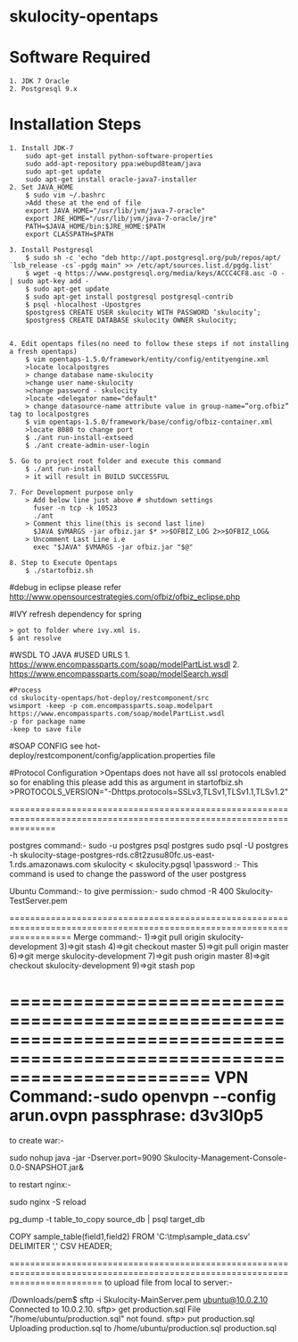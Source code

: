 # skulocity-opentaps

# Software Required
	1. JDK 7 Oracle
	2. Postgresql 9.x

# Installation Steps
	1. Install JDK-7
		sudo apt-get install python-software-properties
		sudo add-apt-repository ppa:webupd8team/java
		sudo apt-get update
		sudo apt-get install oracle-java7-installer
	2. Set JAVA_HOME
		$ sudo vim ~/.bashrc
		>Add these at the end of file
		export JAVA_HOME="/usr/lib/jvm/java-7-oracle"
		export JRE_HOME="/usr/lib/jvm/java-7-oracle/jre"
		PATH=$JAVA_HOME/bin:$JRE_HOME:$PATH
		export CLASSPATH=$PATH

	3. Install Postgresql
		$ sudo sh -c 'echo "deb http://apt.postgresql.org/pub/repos/apt/ `lsb_release -cs`-pgdg main" >> /etc/apt/sources.list.d/pgdg.list'
		$ wget -q https://www.postgresql.org/media/keys/ACCC4CF8.asc -O - | sudo apt-key add -
		$ sudo apt-get update
		$ sudo apt-get install postgresql postgresql-contrib
		$ psql -hlocalhost -Upostgres
		$postgres$ CREATE USER skulocity WITH PASSWORD ‘skulocity’;
		$postgres$ CREATE DATABASE skulocity OWNER skulocity;


	4. Edit opentaps files(no need to follow these steps if not installing a fresh opentaps)
		$ vim opentaps-1.5.0/framework/entity/config/entityengine.xml
		>locate localpostgres
		> change database name-skulocity
		>change user name-skulocity
		>change password - skulocity
		>locate <delegator name="default"
		> change datasource-name attribute value in group-name=”org.ofbiz” tag to localpostgres
		$ vim opentaps-1.5.0/framework/base/config/ofbiz-container.xml
		>locate 8080 to change port
		$ ./ant run-install-extseed
		$ ./ant create-admin-user-login
	
	5. Go to project root folder and execute this command
		$ ./ant run-install
		> it will result in BUILD SUCCESSFUL
        
	7. For Development purpose only
		> Add below line just above # shutdown settings
		  fuser -n tcp -k 10523
		  ./ant
		> Comment this line(this is second last line)
		  $JAVA $VMARGS -jar ofbiz.jar $* >>$OFBIZ_LOG 2>>$OFBIZ_LOG&
		> Uncomment Last Line i.e
		  exec "$JAVA" $VMARGS -jar ofbiz.jar "$@"
	
	8. Step to Execute Opentaps
		$ ./startofbiz.sh




#debug in eclipse 
	please refer http://www.opensourcestrategies.com/ofbiz/ofbiz_eclipse.php

#IVY refresh dependency for spring 

	> got to folder where ivy.xml is.
	$ ant resolve

#WSDL TO JAVA
	#USED URLS
		1. https://www.encompassparts.com/soap/modelPartList.wsdl
		2. https://www.encompassparts.com/soap/modelSearch.wsdl

	#Process
	cd skulocity-opentaps/hot-deploy/restcomponent/src
	wsimport -keep -p com.encompassparts.soap.modelpart https://www.encompassparts.com/soap/modelPartList.wsdl
	-p for package name
	-keep to save file
#SOAP CONFIG
	see hot-deploy/restcomponent/config/application.properties file

#Protocol Configuration
	>Opentaps does not have all ssl protocols enabled so for enabling this please add this as argument in startofbiz.sh
	>PROTOCOLS_VERSION="-Dhttps.protocols=SSLv3,TLSv1,TLSv1.1,TLSv1.2"


=====================================================================================================================

postgres command:-
sudo -u postgres psql postgres
sudo psql -U postgres  -h skulocity-stage-postgres-rds.c8t2zusu80fc.us-east-1.rds.amazonaws.com skulocity  < skulocity.pgsql
\password :- This command is used to change the password of the user postgress

Ubuntu Command:-
to give permission:- sudo chmod -R 400 Skulocity-TestServer.pem

========================================================================================================================
Merge command:-
1)=>git pull origin skulocity-development
3)=>git stash
4)=>git checkout master
5)=>git pull origin master
6)=>git merge skulocity-development
7)=>git push origin master
8)=>git checkout skulocity-development
9)=>git stash pop

===========================================================================================================================
VPN Command:-sudo openvpn --config arun.ovpn
passphrase:  d3v3l0p5
============================================================================================================================
to create war:-


sudo nohup java -jar -Dserver.port=9090 Skulocity-Management-Console-0.0-SNAPSHOT.jar&

to restart nginx:-

sudo nginx -S reload

pg_dump -t table_to_copy source_db | psql target_db

COPY sample_table(field1,field2) FROM 'C:\tmp\sample_data.csv' DELIMITER ',' CSV HEADER;

==============================================================================================================================
to upload file from local to server:-

/Downloads/pem$ sftp -i Skulocity-MainServer.pem ubuntu@10.0.2.10
Connected to 10.0.2.10.
sftp> get production.sql
File "/home/ubuntu/production.sql" not found.
sftp> put production.sql 
Uploading production.sql to /home/ubuntu/production.sql
production.sql








